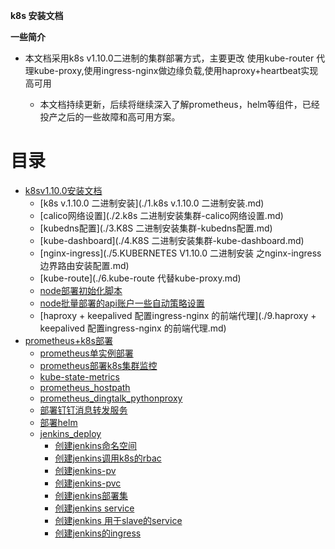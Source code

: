 **k8s 安装文档**

**一些简介**

* 本文档采用k8s v1.10.0二进制的集群部署方式，主要更改 使用kube-router 代理kube-proxy,使用ingress-nginx做边缘负载,使用haproxy+heartbeat实现高可用

	* 本文档持续更新，后续将继续深入了解prometheus，helm等组件，已经投产之后的一些故障和高可用方案。
# 目录
* [k8sv1.10.0安装文档](./quickstart/README.md)
  * [k8s v.1.10.0 二进制安装](./1.k8s v.1.10.0 二进制安装.md)
  * [calico网络设置](./2.k8s 二进制安装集群-calico网络设置.md)
  * [kubedns配置](./3.K8S 二进制安装集群-kubedns配置.md)
  * [kube-dashboard](./4.K8S 二进制安装集群-kube-dashboard.md)
  * [nginx-ingress](./5.KUBERNETES V1.10.0 二进制安装 之nginx-ingress 边界路由安装配置.md)
  * [kube-route](./6.kube-route 代替kube-proxy.md)
  * [node部署初始化脚本](./7.node部署初始化脚本.md)
  * [node批量部署的api账户一些自动策略设置](./8.node批量部署的api账户一些自动策略设置.md)
  * [haproxy + keepalived 配置ingress-nginx 的前端代理](./9.haproxy + keepalived 配置ingress-nginx 的前端代理.md)
* [prometheus+k8s部署](./prometheus/prometheus.md)
  * [prometheus单实例部署](./prometheus/prometheus-sample.md)
  * [prometheus部署k8s集群监控](./prometheus/prometheus-k8s.md)
  * [kube-state-metrics](./prometheus/prometheus—kube-state-metrics.md)
  * [prometheus_hostpath](./prometheus/prometheus_deploy_hostpath.md)
  * [prometheus_dingtalk_pythonproxy](./prometheus/prometheus_dingtalk_pythonproxy.md)
  * [部署钉钉消息转发服务](./prometheus/deploy_dingtalk_proxy.md)
  * [部署helm](./helm/install_helm.md)
  * [jenkins_deploy]()
    * [创建jenkins命名空间](./jenkins_deploy/jenkins-namespace.yaml.md)
    * [创建jenkins调用k8s的rbac](./jenkins_deploy/jenkins-rbac.yaml.md)
    * [创建jenkins-pv](./jenkins_deploy/jenkins_pv.yaml.md)
    * [创建jenkins-pvc](./jenkins_deploy/jenkins_pvc.yaml.md)
    * [创建jenkins部署集](./jenkins_deploy/jenkins_deploy_pvc.yaml.md)
    * [创建jenkins service](./jenkins_deploy/jenkins_web_svc.yaml.md)
    * [创建jenkins 用于slave的service](./jenkins_deploy/jenkins_slave_svc.yaml.md)
    * [创建jenkins的ingress](./jenkins_deploy/jenkins-ingress.yaml.md)
